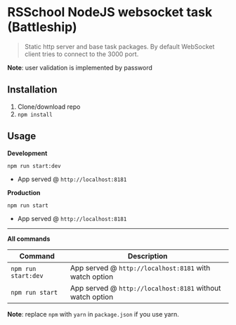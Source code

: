 # RSSchool NodeJS websocket task (Battleship)

> Static http server and base task packages.
> By default WebSocket client tries to connect to the 3000 port.

**Note**: user validation is implemented by password

## Installation

1. Clone/download repo
2. `npm install`

## Usage

**Development**

`npm run start:dev`

- App served @ `http://localhost:8181`

**Production**

`npm run start`

- App served @ `http://localhost:8181`

---

**All commands**

| Command             | Description                                               |
| ------------------- | --------------------------------------------------------- |
| `npm run start:dev` | App served @ `http://localhost:8181` with watch option    |
| `npm run start`     | App served @ `http://localhost:8181` without watch option |

**Note**: replace `npm` with `yarn` in `package.json` if you use yarn.
